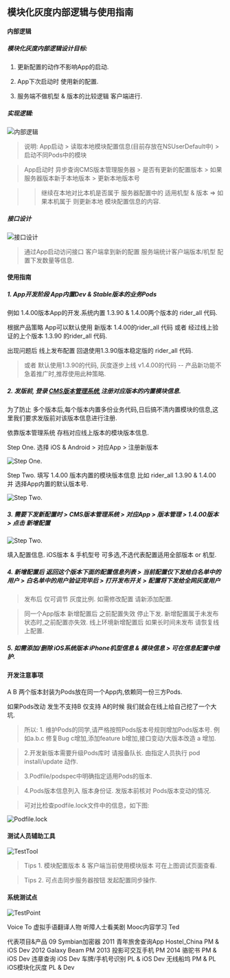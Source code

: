 ## 模块化灰度内部逻辑与使用指南

#### 内部逻辑

##### 模块化灰度内部逻辑设计目标:

1. 更新配置的动作不影响App的启动.

2. App下次启动时 使用新的配置.

3. 服务端不做机型 & 版本的比较逻辑 客户端进行.

##### 实现逻辑:

![内部逻辑](https://github.com/Nirvana-icy/candyImg/raw/master/iOS_AB_Test/logic.png)

> 说明: App启动 > 读取本地模块配置信息(目前存放在NSUserDefault中) > 启动不同Pods中的模块

> App启动时 异步查询CMS版本管理服务器 > 是否有更新的配置版本 > 如果服务器版本新于本地版本 > 更新本地版本号

>  > 继续在本地对比本机是否属于 服务器配置中的 适用机型 & 版本 => 如果本机属于 则更新本地 模块配置信息的内容.

##### 接口设计

![接口设计](https://github.com/Nirvana-icy/candyImg/raw/master/iOS_AB_Test/interface.png)

> 通过App启动访问接口 客户端拿到新的配置  服务端统计客户端版本/机型  配置下发数量等信息.

#### 使用指南

##### 1. App开发阶段 App内置Dev & Stable版本的业务Pods

例如 1.4.00版本App的开发.系统内置 1.3.90 & 1.4.00两个版本的 rider_all 代码.

根据产品策略 App可以默认使用 新版本 1.4.00的rider_all 代码 或者 经过线上验证的上个版本 1.3.90 的rider_all 代码.

出现问题后 线上发布配置 回退使用1.3.90版本稳定版的 rider_all 代码.

> 或者 默认使用1.3.90的代码, 灰度逐步上线 v1.4.00的代码 -- 产品新功能不急着推广时,推荐使用此种策略.

##### 2. 发版前, 登录 [CMS版本管理系统](http://launch.toobob.com),注册对应版本的内置模块信息.

为了防止 多个版本后,每个版本内置多份业务代码,日后搞不清内置模块的信息,这里我们要求发版前对该版本信息进行注册.

依靠版本管理系统 存档对应线上版本的模块版本信息.

Step One. 选择 iOS & Android > 对应App > 注册新版本

![Step One.](https://github.com/Nirvana-icy/candyImg/raw/master/iOS_AB_Test/step1.jpg)

Step Two. 填写 1.4.00 版本内置的模块版本信息 比如 rider_all 1.3.90 & 1.4.00 并 选择App内置的默认版本号.

![Step Two.](https://github.com/Nirvana-icy/candyImg/raw/master/iOS_AB_Test/step2.jpg)

##### 3. 需要下发新配置时 > CMS版本管理系统 > 对应App > 版本管理 > 1.4.00版本 > 点击 新增配置

![Step Two.](https://github.com/Nirvana-icy/candyImg/raw/master/iOS_AB_Test/step3.jpg)

填入配置信息. iOS版本 & 手机型号 可多选,不选代表配置适用全部版本 or 机型.

##### 4. 新增配置后 返回这个版本下面的配置信息列表 > 当前配置仅下发给白名单中的用户 > 白名单中的用户验证完毕后 > 打开发布开关 > 配置将下发给全网灰度用户

> 发布后 仅可调节 灰度比例. 如需修改配置 请新添加配置.

> 同一个App版本 新增配置后 之前配置失效 停止下发. 新增配置属于未发布状态时,之前配置亦失效. 线上环境新增配置后 如果长时间未发布 请恢复线上配置.

##### 5. 如需添加/删除 iOS系统版本 iPhone机型信息 & 模块信息 > 可在信息配置中维护.

#### 开发注意事项

A B 两个版本封装为Pods放在同一个App内,依赖同一份三方Pods.

如果Pods改动 发生不支持B 仅支持 A的时候 我们就会在线上给自己挖了一个大坑.

> 所以: 1. 维护Pods的同学,请严格按照Pods版本号规则增加Pods版本号. 例如a.b.c 修复Bug c增加,添加feature b增加,接口变动/大版本改造 a 增加.

> 2.开发新版本需要升级Pods库时 请报备队长. 由指定人员执行 pod install/update 动作.

> 3.Podfile/podspec中明确指定适用Pods的版本.

> 4.Pods版本信息列入 版本身份证. 发版本前核对 Pods版本变动的情况.

> 可对比检查podfile.lock文件中的信息，如下图:

![Podfile.lock](https://github.com/Nirvana-icy/candyImg/raw/master/iOS_AB_Test/podlock.jpg)

#### 测试人员辅助工具

![TestTool](https://github.com/Nirvana-icy/candyImg/raw/master/iOS_AB_Test/TestTool.jpg)

> Tips 1. 模块配置版本 & 客户端当前使用模块版本 可在上图调试页面查看.

> Tips 2. 可点击同步服务器按钮 发起配置同步操作.

#### 系统测试点

![TestPoint](https://github.com/Nirvana-icy/candyImg/raw/master/iOS_AB_Test/TestPoint.png)


Voice To 虚拟手语翻译人物
听障人士看美剧 Mooc内容学习 Ted

代表项目&产品
09 Symbian加密器
2011 青年旅舍查询App Hostel_China    PM & iOS Dev
2012 Galaxy Beam      PM
2013 投影可交互手机     PM
2014 骆驼书         PM & iOS Dev
违章查询          iOS Dev
车牌/手机号识别      PL & iOS Dev
无线船坞             PM & PL
iOS模块化灰度        PL & Dev
